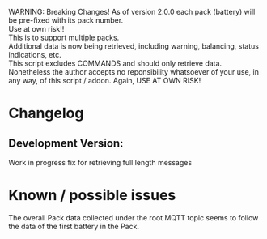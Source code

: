 WARNING: Breaking Changes! As of version 2.0.0 each pack (battery) will be pre-fixed with its pack number. 
<br>
Use at own risk!! 
<br>
This is to support multiple packs. 
<br>
Additional data is now being retrieved, including warning, balancing, status indications, etc. 
<br>
This script excludes COMMANDS and should only retrieve data. Nonetheless the author accepts no reponsibility whatsoever of your use, in any way, of this script / addon. Again, USE AT OWN RISK!
<br>
<h1>Changelog</h1>
<h2>Development Version:</h2>
Work in progress fix for retrieving full length messages
<h1>Known / possible issues</h1>
The overall Pack data collected under the root MQTT topic seems to follow the data of the first battery in the Pack.